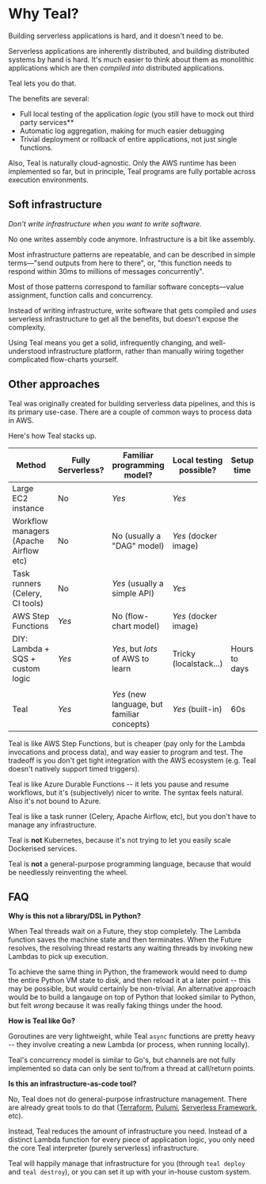 # Why Teal?

Building serverless applications is hard, and it doesn't need to be.

Serverless applications are inherently distributed, and building distributed
systems by hand is hard. It's much easier to think about them as monolithic
applications which are then *compiled into* distributed applications.

Teal lets you do that.

The benefits are several:
- Full local testing of the application *logic* (you still have to mock out
  third party services**
- Automatic log aggregation, making for much easier debugging
- Trivial deployment or rollback of entire applications, not just single
  functions.

Also, Teal is naturally cloud-agnostic. Only the AWS runtime has been
implemented so far, but in principle, Teal programs are fully portable across
execution environments.


## Soft infrastructure

*Don't write infrastructure when you want to write software.*

No one writes assembly code anymore. Infrastructure is a bit like assembly.

Most infrastructure patterns are repeatable, and can be described in simple
terms&mdash;"send outputs from here to there", or, "this function needs to
respond within 30ms to millions of messages concurrently".

Most of those patterns correspond to familiar software concepts&mdash;value
assignment, function calls and concurrency.

Instead of writing infrastructure, write software that gets compiled and *uses*
serverless infrastructure to get all the benefits, but doesn't expose the
complexity.

Using Teal means you get a solid, infrequently changing, and well-understood
infrastructure platform, rather than manually wiring together complicated
flow-charts yourself.


## Other approaches

Teal was originally created for building serverless data pipelines, and this is
its primary use-case. There are a couple of common ways to process data in AWS.

Here's how Teal stacks up.

| Method                                 | Fully Serverless? | Familiar programming model?                 | Local testing possible? | Setup time    |
|----------------------------------------|-------------------|---------------------------------------------|-------------------------|---------------|
| Large EC2 instance                     | No                | *Yes*                                       | *Yes*                   |               |
| Workflow managers (Apache Airflow etc) | No                | No (usually a "DAG" model)                  | *Yes* (docker image)    |               |
| Task runners (Celery, CI tools)        | No                | *Yes* (usually a simple API)                | *Yes*                   |               |
| AWS Step Functions                     | *Yes*             | No (flow-chart model)                       | *Yes* (docker image)    |               |
| DIY: Lambda + SQS + custom logic       | *Yes*             | *Yes*, but *lots* of AWS to learn           | Tricky (localstack...)  | Hours to days |
|                                        |                   |                                             |                         |               |
| Teal                                   | *Yes*             | *Yes* (new language, but familiar concepts) | *Yes* (built-in)        | 60s           |

Teal is like AWS Step Functions, but is cheaper (pay only for the Lambda
invocations and process data), and way easier to program and test. The tradeoff
is you don't get tight integration with the AWS ecosystem (e.g. Teal doesn't
natively support timed triggers).

Teal is like Azure Durable Functions -- it lets you pause and resume workflows,
but it's (subjectively) nicer to write. The syntax feels natural. Also it's not
bound to Azure.

Teal is like a task runner (Celery, Apache Airflow, etc), but you don't have to
manage any infrastructure.

Teal is **not** Kubernetes, because it's not trying to let you easily scale
Dockerised services.

Teal is **not** a general-purpose programming language, because that would be
needlessly reinventing the wheel.


## FAQ

**Why is this not a library/DSL in Python?**

When Teal threads wait on a Future, they stop completely. The Lambda function
saves the machine state and then terminates. When the Future resolves, the
resolving thread restarts any waiting threads by invoking new Lambdas to pick up
execution.

To achieve the same thing in Python, the framework would need to dump the entire
Python VM state to disk, and then reload it at a later point -- this may be
possible, but would certainly be non-trivial. An alternative approach would be
to build a langauge on top of Python that looked similar to Python, but felt
*wrong* because it was really faking things under the hood.

**How is Teal like Go?**

Goroutines are very lightweight, while Teal `async` functions are pretty heavy --
they involve creating a new Lambda (or process, when running locally).

Teal's concurrency model is similar to Go's, but channels are not fully
implemented so data can only be sent to/from a thread at call/return points.

**Is this an infrastructure-as-code tool?**

No, Teal does not do general-purpose infrastructure management. There are
already great tools to do that ([Terraform](https://www.terraform.io/),
[Pulumi](https://www.pulumi.com/), [Serverless
Framework](https://www.serverless.com/), etc).

Instead, Teal reduces the amount of infrastructure you need. Instead of a
distinct Lambda function for every piece of application logic, you only need the
core Teal interpreter (purely serverless) infrastructure.

Teal will happily manage that infrastructure for you (through `teal deploy` and
`teal destroy`), or you can set it up with your in-house custom system.
